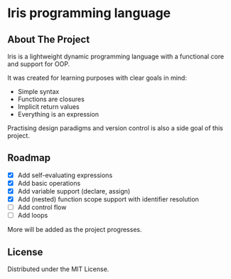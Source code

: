 # Iris programming language

<!-- ABOUT THE PROJECT -->
## About The Project

Iris is a lightweight dynamic programming language with a functional core and support for OOP.

It was created for learning purposes with clear goals in mind:

* Simple syntax
* Functions are closures
* Implicit return values
* Everything is an expression

Practising design paradigms and version control is also a side goal of this project.
<!-- ROADMAP -->
## Roadmap

* [x] Add self-evaluating expressions
* [x] Add basic operations
* [x] Add variable support (declare, assign)
* [x] Add (nested) function scope support with identifier resolution
* [ ] Add control flow
* [ ] Add loops

More will be added as the project progresses.

## License

Distributed under the MIT License.
